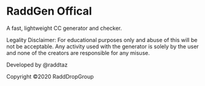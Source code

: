 # RaddGen Offical

A fast, lightweight CC generator and checker.

Legality Disclaimer: For educational purposes only and abuse of this will be not be acceptable. Any activity used with the generator is solely by the user and none of the creators are responsible for any misuse.

Developed by @raddtaz

Copyright ©2020 RaddDropGroup
